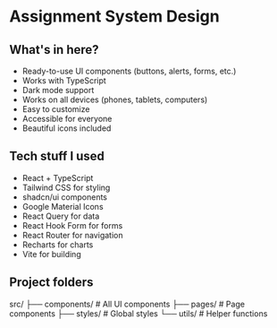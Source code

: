 # Assignment System Design

## What's in here?

- Ready-to-use UI components (buttons, alerts, forms, etc.)
- Works with TypeScript
- Dark mode support
- Works on all devices (phones, tablets, computers)
- Easy to customize
- Accessible for everyone
- Beautiful icons included

## Tech stuff I used

- React + TypeScript
- Tailwind CSS for styling
- shadcn/ui components
- Google Material Icons
- React Query for data
- React Hook Form for forms
- React Router for navigation
- Recharts for charts
- Vite for building

## Project folders

src/
├── components/     # All UI components
├── pages/         # Page components
├── styles/        # Global styles
└── utils/         # Helper functions
